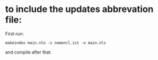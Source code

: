 # to include the updates abbrevation file:

First run:

```
makeindex main.nlo -s nomencl.ist -o main.nls
```

and compile after that.
